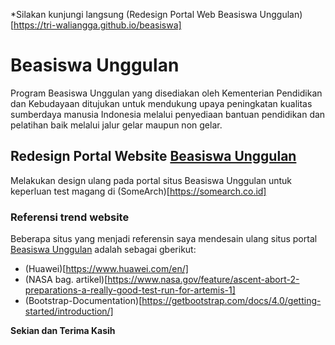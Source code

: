 *Silakan kunjungi langsung (Redesign Portal Web Beasiswa Unggulan)[https://tri-waliangga.github.io/beasiswa]

# Beasiswa Unggulan
Program Beasiswa Unggulan yang disediakan oleh Kementerian Pendidikan dan Kebudayaan ditujukan untuk mendukung upaya peningkatan kualitas sumberdaya manusia Indonesia melalui penyediaan bantuan pendidikan dan pelatihan baik melalui jalur gelar maupun non gelar.

## Redesign Portal Website [Beasiswa Unggulan](https://beasiswaunggulan.kemdikbud.go.id/)
Melakukan design ulang pada portal situs Beasiswa Unggulan untuk keperluan test magang di (SomeArch)[https://somearch.co.id]

### Referensi trend website
Beberapa situs yang menjadi referensin saya mendesain ulang situs portal [Beasiswa Unggulan](https://beasiswaunggulan.kemdikbud.go.id/) adalah sebagai gberikut:
* (Huawei)[https://www.huawei.com/en/]
* (NASA bag. artikel)[https://www.nasa.gov/feature/ascent-abort-2-preparations-a-really-good-test-run-for-artemis-1]
* (Bootstrap-Documentation)[https://getbootstrap.com/docs/4.0/getting-started/introduction/]

**Sekian dan Terima Kasih**